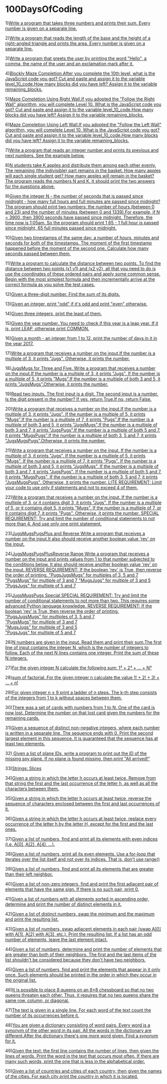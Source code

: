 # 100DaysOfCoding

1)[Write a program that takes three numbers and prints their sum. Every number is given on a separate line.](Day001.md)

2)[Write a program that reads the length of the base and the height of a right-angled triangle and prints the area. Every number is given on a separate line.](Day001a.md)

3)[Write a program that greets the user by printing the word "Hello", a comma, the name of the user and an exclamation mark after it.](Day002.md)

4)[Blockly Maze Completion.After you complete the 10th level, what is the JavaScript code you got? Cut and paste and assign it to the variable level_10_code.How many blocks did you have left? Assign it to the variable remaining_blocks.](Day003.md)

5)[Maze Completion Using Right Wall.If you adopted the "Follow the Right Wall" algorithm, you will complete Level 10. What is the JavaScript code you got? Cut and paste and assign it to the variable level_10_code.How many blocks did you have left? Assign it to the variable remaining_blocks.](Day004.md)

6)[Maze Completion Using Left Wall.If you adopted the "Follow the Left Wall" algorithm, you will complete Level 10. What is the JavaScript code you got? Cut and paste and assign it to the variable level_10_code.How many blocks did you have left? Assign it to the variable remaining_blocks.](Day004a.md)

7)[Write a program that reads an integer number and prints its previous and next numbers. See the example below.](Day005.md)

8)[N students take K apples and distribute them among each other evenly. The remaining (the indivisible) part remains in the basket. How many apples will each single student get? How many apples will remain in the basket? The program reads the numbers N and K. It should print the two answers for the questions above.](Day005a.md)

9)[Given the integer N - the number of seconds that is passed since midnight - how many full hours and full minutes are passed since midnight?The program should print two numbers: the number of hours (between 0 and 23) and the number of minutes (between 0 and 1339).For example, if N = 3900, then 3900 seconds have passed since midnight. Therefore, the time now is 1:05am. So the program should print 1 65 - 1 full hour is passed since midnight, 65 full minutes passed since midnight.](Day006.md)

10)[Given two timestamps of the same day: a number of hours, minutes and seconds for both of the timestamps. The moment of the first timestamp happened before the moment of the second one. Calculate how many seconds passed between them.](Day006a.md)

11)[Write a program to calculate the distance between two points. To find the distance between two points (x1,y1) and (x2,y2), all that you need to do is use the coordinates of these ordered pairs and apply some common sense. Begin with the most simplest formula and then incrementally arrive at the correct formula as you solve the test cases.](Day007.md)

12)[Given a three-digit number. Find the sum of its digits.](Day007a.md)

13)[Given an integer, print "odd" if it's odd and print "even" otherwise.](Day008.md)

14)[Given three integers, print the least of them.](Day008a.md)

15)[Given the year number. You need to check if this year is a leap year. If it is, print LEAP, otherwise print COMMON.](Day009.md)

16)[Given a month - an integer from 1 to 12, print the number of days in it in the year 2017.](Day009a.md)

17)[Write a program that receives a number on the input.If the number is a multiple of 3, it prints "Jugs". Otherwise, it prints the number.](Day010.md)

18)[JugsMugs for Three and Five. Write a program that receives a number on the input.If the number is a multiple of 3, it prints "Jugs". If the number is a multiple of 5, it prints "Mugs".If the number is a multiple of both 3 and 5, it prints "JugsMugs".Otherwise, it prints the number.](Day010a.md)

19)[Read two inputs. The first input is a digit. The second input is a number. Is the digit present in the number? If yes, return True.If no, return False.](Day010b.md)

20)[Write a program that receives a number on the input.If the number is a multiple of 3, it prints "Jugs". If the number is a multiple of 5, it prints "Mugs".If the number is a multiple of 7, it prints "Pugs".If the number is a multiple of both 3 and 5, it prints "JugsMugs".If the number is a multiple of both 3 and 7, it prints "JugsPugs".If the number is a multiple of both 5 and 7, it prints "MugsPugs".If the number is a multiple of both 3, 5 and 7, it prints "JugsMugsPugs".Otherwise, it prints the number.](Day011.md)

21)[Write a program that receives a number on the input.
If the number is a multiple of 3, it prints "Jugs".
If the number is a multiple of 5, it prints "Mugs".
If the number is a multiple of 7, it prints "Pugs".
If the number is a multiple of both 3 and 5, it prints "JugsMugs".
If the number is a multiple of both 3 and 7, it prints "JugsPugs".
If the number is a multiple of both 5 and 7, it prints "MugsPugs".
If the number is a multiple of both 3, 5 and 7, it prints "JugsMugsPugs".
Otherwise, it prints the number.
LITE REQUIREMENT: Limit your code to use only if statements and not to exceed 4 of them.](Day011a.md)

22)[Write a program that receives a number on the input.
If the number is a multiple of 3, or it contains digit 3, it prints "Jugs".
If the number is a multiple of 5, or it contains digit 5, it prints "Mugs".
If the number is a multiple of 7, or it contains digit 7, it prints "Pugs".
Otherwise, it prints the number.
SPECIAL REQUIREMENT: 
Try and limit the number of conditional statements to not more than 4. And use only one print statement.](Day012.md)

23)[JugsMugsPugsPlus and Reverse
Write a program that receives a number on the input.It also should receive another boolean value 'rev' on the input.](Day012a.md)

24)[JugsMugsPugsPlusReverse Range
Write a program that receives a number on the input and prints values from 1 to that number subjected to the conditions below.
It also should receive another boolean value 'rev' on the input.
REVERSE REQUIREMENT:
If the boolean 'rev' is True, then reverse the order of printing. 
 "PugsJugsMugs" for multiples of 3, 5 and 7
 "PugsMugs" for multiple of 3 and 7
 "MugsJugs" for multiple of 3 and 5 
 "PugsJugs" for multiple of 5 and 7 ](Day012b.md)

25)[JugsMugsPugs Special
SPECIAL REQUIREMENT: Try and limit the number of conditional statements to not more than two. This requires some advanced Python language knowledge. 
REVERSE REQUIREMENT:
If the boolean 'rev' is True, then reverse the order of printing.    
  "PugsJugsMugs" for multiples of 3, 5 and 7   
  "PugsMugs" for multiple of 3 and 7   
  "MugsJugs" for multiple of 3 and 5    
  "PugsJugs" for multiple of 5 and 7](Day013.md)
  
26)[N numbers are given in the input. Read them and print their sum.The first line of input contains the integer N, which is the number of integers to follow. Each of the next N lines contains one integer. Print the sum of these N integers.](Day014.md)
 
27)[For the given integer N calculate the following sum:
1³ + 2³ + ... + N³](Day014a.md)

28)[sum of factorial.
For the given integer n calculate the value 
1! + 2! + 3! + ... + n!](Day014b.md)

29)[For given integer n ≤ 9 print a ladder of n steps. The k-th step consists of the integers from 1 to k without spaces between them.](Day015.md)

30)[There was a set of cards with numbers from 1 to N. One of the card is now lost. Determine the number on that lost card given the numbers for the remaining cards.](Day015a.md)

31)[Given a sequence of distinct non-negative integers, where each number is written in a separate line. The sequence ends with 0. Print the second largest element in this sequence. It is guaranteed that the sequence has at least two elements.](Day016.md)

32)[ Given a list of plane IDs, write a program to print out the ID of 
the missing spy plane.  If no plane is found missing, then print "All arrived!"  ](Day016a.md)

33)[Strings: Slices](Day017.md)

34)[Given a string in which the letter h occurs at least twice. Remove from that string the first and the last occurrence of the letter h, as well as all the characters between them.](Day017a.md)

35)[Given a string in which the letter h occurs at least twice, reverse the sequence of characters enclosed between the first and last occurrences of it.](Day017b.md)

36)[Given a string in which the letter h occurs at least twice, replace every occurrence of the letter h by the letter H, except for the first and the last ones.](Day017c.md)

37)[Given a list of numbers, find and print all its elements with even indices (i.e. A[0], A[2], A[4], ...).](Day018.md)

38)[Given a list of numbers, print all its even elements. Use a for-loop that iterates over the list itself and not over its indices. That is, don't use range()](Day018a.md)

39)[Given a list of numbers, find and print all its elements that are greater than their left neighbor.](Day018b.md)

40)[Given a list of non-zero integers, find and print the first adjacent pair of elements that have the same sign. If there is no such pair, print 0.](Day018c.md)

41)[Given a list of numbers with all elements sorted in ascending order, determine and print the number of distinct elements in it.](Day019.md)

42)[Given a list of distinct numbers, swap the minimum and the maximum and print the resulting list.](Day019a.md)

43)[Given a list of numbers, swap adjacent elements in each pair (swap A[0] with A[1], A[2] with A[3], etc.). Print the resulting list. If a list has an odd number of elements, leave the last element intact.](Day019b.md)

44)[Given a list of numbers, determine and print the number of elements that are greater than both of their neighbors.
The first and the last items of the list shouldn't be considered because they don't have two neighbors.](Day019c.md)

45)[Given a list of numbers, find and print the elements that appear in it only once. Such elements should be printed in the order in which they occur in the original list.](Day020.md)

46)[It is possible to place 8 queens on an 8×8 chessboard so that no two queens threaten each other. Thus, it requires that no two queens share the same row, column, or diagonal.](Day020a.md)

47)[The text is given in a single line. For each word of the text count the number of its occurrences before it.](Day021.md)

48)[You are given a dictionary consisting of word pairs. Every word is a synonym of the other word in its pair. All the words in the dictionary are different.After the dictionary there's one more word given. Find a synonym for it.](Day021a.md)

49)[Given the text: the first line contains the number of lines, then given the lines of words. Print the word in the text that occurs most often. If there are many such words, print the one that is less in the alphabetical order.](Day022.md)

50)[Given a list of countries and cities of each country, then given the names of the cities. For each city print the country in which it is located.](Day022a.md)

